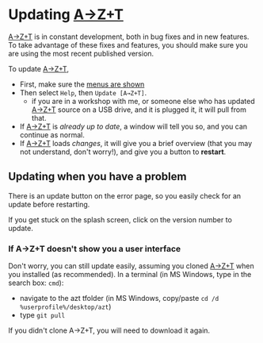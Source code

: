 # Updating [A→Z+T]

[A→Z+T] is in constant development, both in bug fixes and in new features. To take advantage of these fixes and features, you should make sure you are using the most recent published version.

To update [A→Z+T],
- First, make sure the [menus are shown](MENUS.md)
- Then select `Help`, then `Update [A→Z+T]`.
  - if you are in a workshop with me, or someone else who has updated [A→Z+T] source on a USB drive, and it is plugged it, it will pull from that.
- If [A→Z+T] is _already up to date_, a window will tell you so, and you can continue as normal.
- If [A→Z+T] loads _changes_, it will give you a brief overview (that you may not understand, don't worryǃ), and give you a button to **restart**.

## Updating when you have a problem
There is an update button on the error page, so you easily check for an update before restarting.

If you get stuck on the splash screen, click on the version number to update.

### If A→Z+T doesn't show you a user interface
Don't worry, you can still update easily, assuming you cloned [A→Z+T] when you installed (as recommended). In a terminal (in MS Windows, type in the search box: `cmd`):
- navigate to the azt tfolder (in MS Windows, copy/paste `cd /d %userprofile%/desktop/azt`)
- type `git pull`

If you didn't clone A→Z+T, you will need to download it again.

[A→Z+T]:  https://github.com/kent-rasmussen/azt
[WeSay]:  https://software.sil.org/wesay/
[FLEx]: https://software.sil.org/fieldworks/
[LIFT]: https://code.google.com/archive/p/lift-standard/
[CAWL]: http://www.comparalex.org/resources/SIL%20Comparative%20African%20Word%20List.pdf
